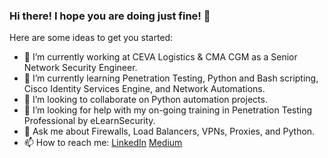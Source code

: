 ### Hi there! I hope you are doing just fine! 👋

Here are some ideas to get you started:

- 🔭 I’m currently working at CEVA Logistics & CMA CGM as a Senior Network Security Engineer.
- 🌱 I’m currently learning Penetration Testing, Python and Bash scripting, Cisco Identity Services Engine, and Network Automations.
- 👯 I’m looking to collaborate on Python automation projects.
- 🤔 I’m looking for help with my on-going training in Penetration Testing Professional by eLearnSecurity.
- 💬 Ask me about Firewalls, Load Balancers, VPNs, Proxies, and Python.
- 📫 How to reach me: 
      [LinkedIn](https://www.linkedin.com/in/clarence-subia-2a75aa163/)
      [Medium](https://clarencesubia.medium.com/)
      
